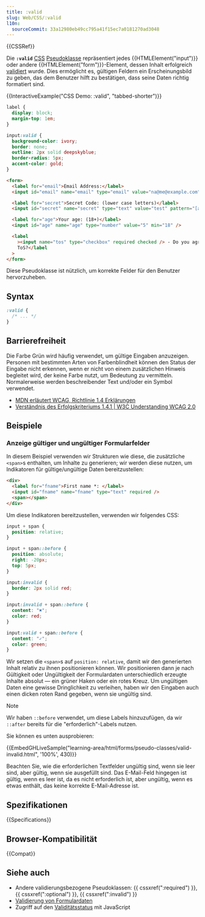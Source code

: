 ```yaml
---
title: :valid
slug: Web/CSS/:valid
l10n:
  sourceCommit: 33a12980eb49cc795a41f15ec7a0181270ad3048
---
```


{{CSSRef}}

Die **`:valid`** [CSS](/de/docs/Web/CSS) [Pseudoklasse](/de/docs/Web/CSS/Pseudo-classes) repräsentiert jedes {{HTMLElement("input")}} oder andere {{HTMLElement("form")}}-Element, dessen Inhalt erfolgreich [validiert](/de/docs/Web/HTML/Constraint_validation) wurde. Dies ermöglicht es, gültigen Feldern ein Erscheinungsbild zu geben, das dem Benutzer hilft zu bestätigen, dass seine Daten richtig formatiert sind.

{{InteractiveExample("CSS Demo: :valid", "tabbed-shorter")}}

```css interactive-example
label {
  display: block;
  margin-top: 1em;
}

input:valid {
  background-color: ivory;
  border: none;
  outline: 2px solid deepskyblue;
  border-radius: 5px;
  accent-color: gold;
}
```

```html interactive-example
<form>
  <label for="email">Email Address:</label>
  <input id="email" name="email" type="email" value="na@me@example.com" />

  <label for="secret">Secret Code: (lower case letters)</label>
  <input id="secret" name="secret" type="text" value="test" pattern="[a-z]+" />

  <label for="age">Your age: (18+)</label>
  <input id="age" name="age" type="number" value="5" min="18" />

  <label
    ><input name="tos" type="checkbox" required checked /> - Do you agree to
    ToS?</label
  >
</form>
```

Diese Pseudoklasse ist nützlich, um korrekte Felder für den Benutzer hervorzuheben.

## Syntax

```css
:valid {
  /* ... */
}
```

## Barrierefreiheit

Die Farbe Grün wird häufig verwendet, um gültige Eingaben anzuzeigen. Personen mit bestimmten Arten von Farbenblindheit können den Status der Eingabe nicht erkennen, wenn er nicht von einem zusätzlichen Hinweis begleitet wird, der keine Farbe nutzt, um Bedeutung zu vermitteln. Normalerweise werden beschreibender Text und/oder ein Symbol verwendet.

- [MDN erläutert WCAG, Richtlinie 1.4 Erklärungen](/de/docs/Web/Accessibility/Understanding_WCAG/Perceivable#guideline_1.4_make_it_easier_for_users_to_see_and_hear_content_including_separating_foreground_from_background)
- [Verständnis des Erfolgskriteriums 1.4.1 | W3C Understanding WCAG 2.0](https://www.w3.org/TR/UNDERSTANDING-WCAG20/visual-audio-contrast-without-color.html)

## Beispiele

### Anzeige gültiger und ungültiger Formularfelder

In diesem Beispiel verwenden wir Strukturen wie diese, die zusätzliche `<span>`s enthalten, um Inhalte zu generieren; wir werden diese nutzen, um Indikatoren für gültige/ungültige Daten bereitzustellen:

```html
<div>
  <label for="fname">First name *: </label>
  <input id="fname" name="fname" type="text" required />
  <span></span>
</div>
```

Um diese Indikatoren bereitzustellen, verwenden wir folgendes CSS:

```css
input + span {
  position: relative;
}

input + span::before {
  position: absolute;
  right: -20px;
  top: 5px;
}

input:invalid {
  border: 2px solid red;
}

input:invalid + span::before {
  content: "✖";
  color: red;
}

input:valid + span::before {
  content: "✓";
  color: green;
}
```

Wir setzen die `<span>`s auf `position: relative`, damit wir den generierten Inhalt relativ zu ihnen positionieren können. Wir positionieren dann je nach Gültigkeit oder Ungültigkeit der Formulardaten unterschiedlich erzeugte Inhalte absolut — ein grüner Haken oder ein rotes Kreuz. Um ungültigen Daten eine gewisse Dringlichkeit zu verleihen, haben wir den Eingaben auch einen dicken roten Rand gegeben, wenn sie ungültig sind.

> [!NOTE]
> Wir haben `::before` verwendet, um diese Labels hinzuzufügen, da wir `::after` bereits für die "erforderlich"-Labels nutzen.

Sie können es unten ausprobieren:

{{EmbedGHLiveSample("learning-area/html/forms/pseudo-classes/valid-invalid.html", '100%', 430)}}

Beachten Sie, wie die erforderlichen Textfelder ungültig sind, wenn sie leer sind, aber gültig, wenn sie ausgefüllt sind. Das E-Mail-Feld hingegen ist gültig, wenn es leer ist, da es nicht erforderlich ist, aber ungültig, wenn es etwas enthält, das keine korrekte E-Mail-Adresse ist.

## Spezifikationen

{{Specifications}}

## Browser-Kompatibilität

{{Compat}}

## Siehe auch

- Andere validierungsbezogene Pseudoklassen: {{ cssxref(":required") }}, {{ cssxref(":optional") }}, {{ cssxref(":invalid") }}
- [Validierung von Formulardaten](/de/docs/Learn_web_development/Extensions/Forms/Form_validation)
- Zugriff auf den [Validitätsstatus](/de/docs/Web/API/ValidityState) mit JavaScript

